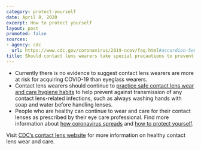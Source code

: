 ```yaml
---
category: protect-yourself
date: April 8, 2020
excerpt: How to protect yourself
layout: post
promoted: false
sources:
- agency: cdc
  url: https://www.cdc.gov/coronavirus/2019-ncov/faq.html#accordion-5e8f163dd7986
title: Should contact lens wearers take special precautions to prevent COVID-19?
---
```


- Currently there is no evidence to suggest contact lens wearers are more at risk for acquiring COVID-19 than eyeglass wearers.
- Contact lens wearers should continue to [practice safe contact lens wear and care hygiene habits](https://www.cdc.gov/contactlenses/protect-your-eyes.html) to help prevent against transmission of any contact lens-related infections, such as always washing hands with soap and water before handling lenses.
- People who are healthy can continue to wear and care for their contact lenses as prescribed by their eye care professional.
Find more information about [how coronavirus spreads](https://www.cdc.gov/coronavirus/2019-ncov/prepare/transmission.html) and [how to protect yourself](https://www.cdc.gov/coronavirus/2019-ncov/prepare/prevention.html).

Visit [CDC’s contact lens website](https://www.cdc.gov/contactlenses/index.html) for more information on healthy contact lens wear and care.